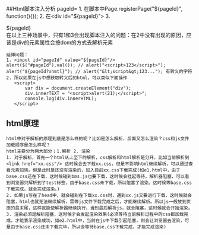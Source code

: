 ##Html脚本注入分析
    pageId=<script>alert(123);</script>
    1. 在脚本中Page.registerPage("${pageId}", function(){});
    2. 在<div id="${pageId}"></div>
    3. <div>${pageId}</div>
    在以上三种场景中，只有1和3会出现脚本注入的问题：在2中没有出现的原因，应该是div的元素属性会按dom的方式去解析元素
    
    延伸问题：
    1. <input id="pageId" value="${pageId}"/>
    alert($("#pageId").val()); // alert("<script>123</script>");
    alert("${pageId?xhmtl}"); // alert("&lt;script&gt;123..."); 有转义的字符
    2. 所以如果在js中想获取转义后的html，可以类似下面操作
       <script>
           var div = document.createElement("div");
           div.innerTEXT = "<script>alert(21);</script>";
           console.log(div.innerHTML);
       </script>

## html原理
    html中对于解析的原理到底是怎么样的呢？比如是怎么解析，后面又怎么渲染？css和js文件加载顺序是怎么样呢？
    html主要分为两大部分；1.解析 2. 渲染
    1. 对于解析，首先一个html从上至下的解析，css解析和html解析是分开，比如当前解析到<link href="xx.css"/> 这时候会去下载xx.css，但是不影响html继续解析，可以通过查看元素知晓。但是此时是还没有渲染的，加入目前xx.css下载完成(如e1.html中，由于base.css还在下载，这时候碰到bms.js也要下载，这时候会挂起等待，解析器阻塞，可以看到浏览器只解析到了test标签，由于base.css未下载，所以阻塞了渲染。这时候等base.css下载完成，就会完成渲染。)
    2. 如果js写在了head中，就会碰到在下载xx.css时，遇到xx.js又要进行下载，这时候就会阻塞，html也就无法继续解析，需等js文件下载完成之后，才能继续解析。所以js一般放到页面的最末尾，这样就能使解析器继续执行，当到最后解析js，就会阻塞，这时候就会开始渲染。
    3. 渲染必须是解析阻塞，这时候才会发起渲染效果(必须等待当前解析过程中的css都加载完成，才能表示渲染成功，如e2.html中，当前在js中下载引起阻塞，则会让浏览器去渲染，可是由于base.css还未下载完毕，所以会等待base.css下载完成，才能完成渲染)